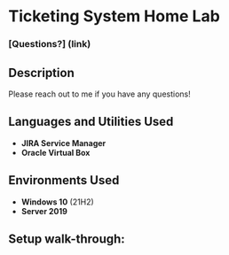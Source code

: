 <h1>Ticketing System Home Lab</h1>

 ### [Questions?] (link)

<h2>Description</h2>
 Please reach out to me if you have any questions!
<br />


<h2>Languages and Utilities Used</h2>

- <b>JIRA Service Manager</b> 
- <b>Oracle Virtual Box</b>

<h2>Environments Used </h2>

- <b>Windows 10</b> (21H2)
- <b>Server 2019</b>

<h2>Setup walk-through:</h2>
